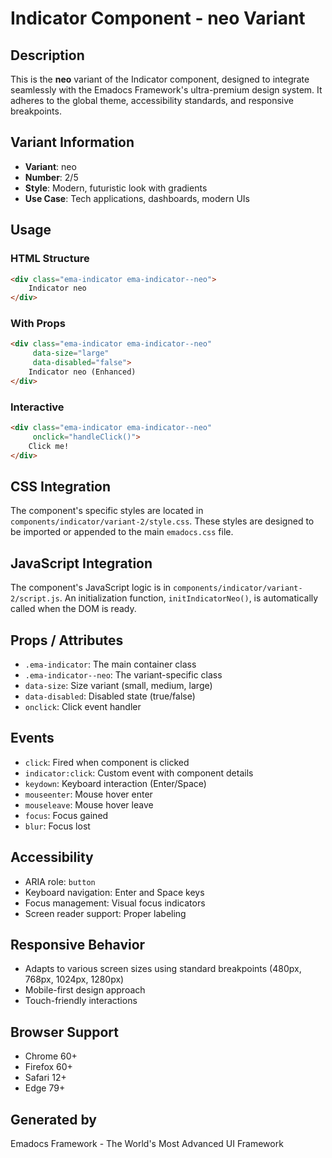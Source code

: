 # Indicator Component - neo Variant

## Description
This is the **neo** variant of the Indicator component, designed to integrate seamlessly with the Emadocs Framework's ultra-premium design system. It adheres to the global theme, accessibility standards, and responsive breakpoints.

## Variant Information
- **Variant**: neo
- **Number**: 2/5
- **Style**: Modern, futuristic look with gradients
- **Use Case**: Tech applications, dashboards, modern UIs

## Usage

### HTML Structure
```html
<div class="ema-indicator ema-indicator--neo">
    Indicator neo
</div>
```

### With Props
```html
<div class="ema-indicator ema-indicator--neo" 
     data-size="large" 
     data-disabled="false">
    Indicator neo (Enhanced)
</div>
```

### Interactive
```html
<div class="ema-indicator ema-indicator--neo" 
     onclick="handleClick()">
    Click me!
</div>
```

## CSS Integration
The component's specific styles are located in `components/indicator/variant-2/style.css`. These styles are designed to be imported or appended to the main `emadocs.css` file.

## JavaScript Integration
The component's JavaScript logic is in `components/indicator/variant-2/script.js`. An initialization function, `initIndicatorNeo()`, is automatically called when the DOM is ready.

## Props / Attributes
- `.ema-indicator`: The main container class
- `.ema-indicator--neo`: The variant-specific class
- `data-size`: Size variant (small, medium, large)
- `data-disabled`: Disabled state (true/false)
- `onclick`: Click event handler

## Events
- `click`: Fired when component is clicked
- `indicator:click`: Custom event with component details
- `keydown`: Keyboard interaction (Enter/Space)
- `mouseenter`: Mouse hover enter
- `mouseleave`: Mouse hover leave
- `focus`: Focus gained
- `blur`: Focus lost

## Accessibility
- ARIA role: `button`
- Keyboard navigation: Enter and Space keys
- Focus management: Visual focus indicators
- Screen reader support: Proper labeling

## Responsive Behavior
- Adapts to various screen sizes using standard breakpoints (480px, 768px, 1024px, 1280px)
- Mobile-first design approach
- Touch-friendly interactions

## Browser Support
- Chrome 60+
- Firefox 60+
- Safari 12+
- Edge 79+

## Generated by
Emadocs Framework - The World's Most Advanced UI Framework
